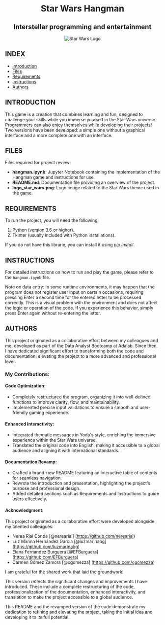 <h1 align="center" id="title"> Star Wars Hangman </h1>
<h2 align="center" id="title"> Interstellar programming and entertainment </h2>



<p align="center">
  <img src="logo_star_wars.png" alt="Star Wars Logo">
</p>

## INDEX

- [Introduction](#Introduction)
- [Files](#Files)
- [Requirements](#Requirements)
- [Instructions](#Instructions)
- [Authors](#author)

## INTRODUCTION

This game is a creation that combines learning and fun, designed to challenge your skills while you immerse yourself in the Star Wars universe. Programmers can also enjoy themselves while developing their projects! <br>
Two versions have been developed: a simple one without a graphical interface and a more complete one with an interface.

## FILES

Files required for project review:
- **hangman.ipynb**: Jupyter Notebook containing the implementation of the Hangman game and instructions for use.
- **README.md**: Documentation file providing an overview of the project.
- **logo_star_wars.png**: Logo image related to the Star Wars theme used in the game.

## REQUIREMENTS

To run the project, you will need the following:

1. Python (version 3.6 or higher).
2. Tkinter (usually included with Python installations).

If you do not have this librarie, you can install it using *pip install*.


## INSTRUCTIONS

For detailed instructions on how to run and play the game, please refer to the `hangman.ipynb` file.

Note on data entry:
In some runtime environments, it may happen that the program does not register user input on certain occasions, requiring pressing Enter a second time for the entered letter to be processed correctly.
This is a visual problem with the environment and does not affect the logic or operation of the code. If you experience this behavior, simply press Enter again without re-entering the letter.


## AUTHORS

This project originated as a collaborative effort between my colleagues and me, developed as part of the Data Analyst Bootcamp at Adalab. Since then, I have dedicated significant effort to transforming both the code and documentation, elevating the project to a more advanced and professional level.

### My Contributions:
#### Code Optimization:

- Completely restructured the program, organizing it into well-defined functions to improve clarity, flow, and maintainability.
- Implemented precise input validations to ensure a smooth and user-friendly gaming experience.

#### Enhanced Interactivity:

- Integrated thematic messages in Yoda's style, enriching the immersive experience within the Star Wars universe.
- Translated the original code into English, making it accessible to a global audience and aligning it with international standards.

#### Documentation Revamp:

- Crafted a brand-new README featuring an interactive table of contents for seamless navigation.
- Rewrote the introduction and presentation, highlighting the project's purpose and professional design.
- Added detailed sections such as Requirements and Instructions to guide users effectively.

#### Acknowledgment:

This project originated as a collaborative effort were developed alongside my talented colleagues:

- Nerea Rial Conde
[@nerearial] (https://github.com/nerearial)
- Luz Marina Hernández García
[@luzmarinahg] (https://github.com/luzmarinahg)
- Elena Fernandez Burguera
[@EFBurguera] (https://github.com/EFBurguera)
- Carmen Gómez Zamora
[@cgomezza] (https://github.com/cgomezza)

I am grateful for the shared work that laid the groundwork!

This version reflects the significant changes and improvements I have introduced. These include a complete restructuring of the code, professionalization of the documentation, enhanced interactivity, and translation to make the project accessible to a global audience.

This README and the revamped version of the code demonstrate my dedication to refining and elevating the project, taking the initial idea and developing it to its full potential.
